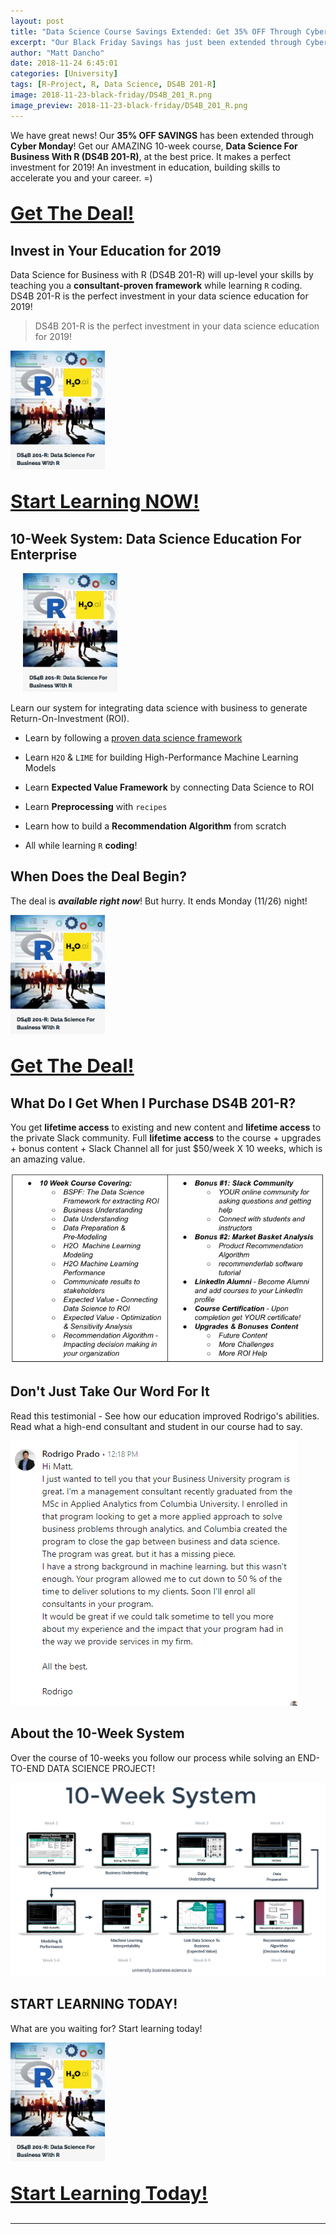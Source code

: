 ```yaml
---
layout: post
title: "Data Science Course Savings Extended: Get 35% OFF Through Cyber Monday"
excerpt: "Our Black Friday Savings has just been extended through Cyber Monday - Save 35% OFF our Flagship Data Science Course!"
author: "Matt Dancho"
date: 2018-11-24 6:45:01
categories: [University]
tags: [R-Project, R, Data Science, DS4B 201-R]
image: 2018-11-23-black-friday/DS4B_201_R.png
image_preview: 2018-11-23-black-friday/DS4B_201_R.png
---
```


We have great news! Our __35% OFF SAVINGS__ has been extended through __Cyber Monday__! Get our AMAZING 10-week course, __Data Science For Business With R (DS4B 201-R)__, at the best price. It makes a perfect investment for 2019! An investment in education, building skills to accelerate you and your career. =)

<p class="text-center" style="font-size:30px;">
<a href="https://university.business-science.io/p/hr201-using-machine-learning-h2o-lime-to-predict-employee-turnover/?coupon_code=DS4B15"><strong>Get The Deal!</strong></a>
</p>

## Invest in Your Education for 2019

Data Science for Business with R (DS4B 201-R) will up-level your skills by teaching you a __consultant-proven framework__ while learning `R` coding. DS4B 201-R is the perfect investment in your data science education for 2019!

> DS4B 201-R is the perfect investment in your data science education for 2019!

<a href="https://university.business-science.io/p/hr201-using-machine-learning-h2o-lime-to-predict-employee-turnover/?coupon_code=DS4B15">
<img src="/assets/2018-11-23-black-friday/DS4B_201_R.png" class="img-responsive img-rounded center-block" alt="DS4B 201-R Course" style="width:30%;"/></a>


<p class="text-center" style="font-size:30px;">
<a href="https://university.business-science.io/p/hr201-using-machine-learning-h2o-lime-to-predict-employee-turnover/?coupon_code=DS4B15"><strong>Start Learning NOW!</strong></a>
</p>

## 10-Week System: Data Science Education For Enterprise

<a href="https://university.business-science.io/p/hr201-using-machine-learning-h2o-lime-to-predict-employee-turnover/?coupon_code=DS4B15">
<img src="/assets/2018-11-23-black-friday/DS4B_201_R.png" class="img-rounded pull-right" alt="DS4B 201-R Course" style="width:30%;margin-left:20px"/></a>

Learn our system for integrating data science with business to generate Return-On-Investment (ROI).

- Learn by following a [proven data science framework](https://www.business-science.io/bspf.html)

- Learn `H2O` & `LIME` for building High-Performance Machine Learning Models

- Learn __Expected Value Framework__ by connecting Data Science to ROI

- Learn __Preprocessing__ with `recipes`

- Learn how to build a __Recommendation Algorithm__ from scratch

- All while learning `R` __coding__!

## When Does the Deal Begin?

The deal is ___available right now___! But hurry. It ends Monday (11/26) night!

<a href="https://university.business-science.io/p/hr201-using-machine-learning-h2o-lime-to-predict-employee-turnover/?coupon_code=DS4B15">
<img src="/assets/2018-11-23-black-friday/DS4B_201_R.png" class="img-responsive img-rounded center-block" alt="DS4B 201-R Course" style="width:30%;"/></a>

<p class="text-center" style="font-size:30px;">
<a href="https://university.business-science.io/p/hr201-using-machine-learning-h2o-lime-to-predict-employee-turnover/?coupon_code=DS4B15"><strong>Get The Deal!</strong></a>
</p>

## What Do I Get When I Purchase DS4B 201-R?

You get __lifetime access__ to existing and new content and __lifetime access__ to the private Slack community. Full __lifetime access__ to the course + upgrades + bonus content + Slack Channel all for just $50/week X 10 weeks, which is an amazing value.

![Features and Benefits](/assets/2018-11-23-black-friday/features_benefits.png)

## Don't Just Take Our Word For It 

Read this testimonial - See how our education improved Rodrigo's abilities. Read what a high-end consultant and student in our course had to say.

![Course Testimonial](/assets/2018-11-23-black-friday/testimonial.png)


## About the 10-Week System

Over the course of 10-weeks you follow our process while solving an END-TO-END DATA SCIENCE PROJECT!

![10-Week System](/assets/2018-11-23-black-friday/system.png)


## START LEARNING TODAY!

What are you waiting for? Start learning today!

<a href="https://university.business-science.io/p/hr201-using-machine-learning-h2o-lime-to-predict-employee-turnover/?coupon_code=DS4B15">
<img src="/assets/2018-11-23-black-friday/DS4B_201_R.png" class="img-responsive img-rounded center-block" alt="DS4B 201-R Course" style="width:30%;"/></a>

<p class="text-center" style="font-size:30px;">
<a href="https://university.business-science.io/p/hr201-using-machine-learning-h2o-lime-to-predict-employee-turnover/?coupon_code=DS4B15"><strong>Start Learning Today!</strong></a>
</p>


<hr>
